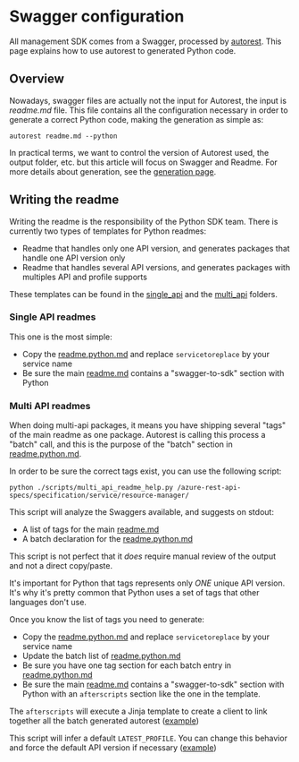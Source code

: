 # Swagger configuration

All management SDK comes from a Swagger, processed by [autorest](https://github.com/Azure/autorest.python). This page explains how to use autorest to generated Python code.

## Overview

Nowadays, swagger files are actually not the input for Autorest, the input is _readme.md_ file. This file contains all the configuration necessary in order to generate a correct Python code, making the generation as simple as:

```shell
autorest readme.md --python
```

In practical terms, we want to control the version of Autorest used, the output folder, etc. but this article will focus on Swagger and Readme. For more details about generation, see the [generation page](https://github.com/Azure/azure-sdk-for-python/blob/main/doc/dev/mgmt/generation.md).

## Writing the readme

Writing the readme is the responsibility of the Python SDK team. There is currently two types of templates for Python readmes:
- Readme that handles only one API version, and generates packages that handle one API version only
- Readme that handles several API versions, and generates packages with multiples API and profile supports

These templates can be found in the [single_api](https://github.com/Azure/azure-sdk-for-python/blob/main/doc/dev/mgmt/swagger/single_api) and the [multi_api](https://github.com/Azure/azure-sdk-for-python/blob/main/doc/dev/mgmt/swagger/multi_api) folders.


### Single API readmes

This one is the most simple:
- Copy the [readme.python.md](https://github.com/Azure/azure-sdk-for-python/blob/main/doc/dev/mgmt/swagger/single_api/readme.python.md) and replace `servicetoreplace` by your service name
- Be sure the main [readme.md](https://github.com/Azure/azure-sdk-for-python/blob/main/doc/dev/mgmt/swagger/single_api/readme.md) contains a "swagger-to-sdk" section with Python

### Multi API readmes

When doing multi-api packages, it means you have shipping several "tags" of the main readme as one package. Autorest is calling this process a "batch" call, and this is the purpose of the "batch" section in [readme.python.md](https://github.com/Azure/azure-sdk-for-python/blob/main/doc/dev/mgmt/swagger/multi_api/readme.python.md).

In order to be sure the correct tags exist, you can use the following script:
```shell
python ./scripts/multi_api_readme_help.py /azure-rest-api-specs/specification/service/resource-manager/
```

This script will analyze the Swaggers available, and suggests on stdout:
- A list of tags for the main [readme.md](https://github.com/Azure/azure-sdk-for-python/blob/main/doc/dev/mgmt/swagger/multi_api/readme.md)
- A batch declaration for the [readme.python.md](https://github.com/Azure/azure-sdk-for-python/blob/main/doc/dev/mgmt/swagger/multi_api/readme.python.md)

This script is not perfect that it *does* require manual review of the output and not a direct copy/paste.

It's important for Python that tags represents only *ONE* unique API version. It's why it's pretty common that Python uses a set of tags that other languages don't use.

Once you know the list of tags you need to generate:

- Copy the [readme.python.md](https://github.com/Azure/azure-sdk-for-python/blob/main/doc/dev/mgmt/swagger/multi_api/readme.python.md) and replace `servicetoreplace` by your service name
- Update the batch list of [readme.python.md](https://github.com/Azure/azure-sdk-for-python/blob/main/doc/dev/mgmt/swagger/multi_api/readme.python.md)
- Be sure you have one tag section for each batch entry in [readme.python.md](https://github.com/Azure/azure-sdk-for-python/blob/main/doc/dev/mgmt/swagger/multi_api/readme.python.md)
- Be sure the main [readme.md](https://github.com/Azure/azure-sdk-for-python/blob/main/doc/dev/mgmt/swagger/multi_api/readme.md) contains a "swagger-to-sdk" section with Python with an `afterscripts` section like the one in the template.

The `afterscripts` will execute a Jinja template to create a client to link together all the batch generated autorest ([example](https://github.com/Azure/azure-sdk-for-python/blob/4a7c67189591b052fe2b5769847ff68f7845386d/sdk/storage/azure-mgmt-storage/azure/mgmt/storage/_storage_management_client.py))

This script will infer a default `LATEST_PROFILE`. You can change this behavior and force the default API version if necessary ([example](https://github.com/Azure/azure-rest-api-specs/blob/49238f0b2917452311e71dd43c4164de70af3721/specification/authorization/resource-manager/readme.md#swagger-to-sdk))